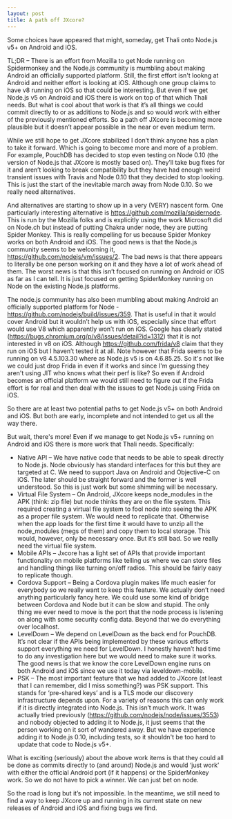 ```yaml
---
layout: post
title: A path off JXcore?
---
```

Some choices have appeared that might, someday, get Thali onto Node.js v5+ on Android and iOS.

TL;DR – There is an effort from Mozilla to get Node running on Spidermonkey and the Node.js community is mumbling about making Android an officially supported platform. Still, the first effort isn't lookng at Android and neither effort is looking at iOS. Although one group claims to have v8 running on iOS so that could be interesting. But even if we get Node.js v5 on Android and iOS there is work on top of that which Thali needs. But what is cool about that work is that it’s all things we could commit directly to or as additions to Node.js and so would work with either of the previously mentioned efforts. So a path off JXcore is becoming more plausible but it doesn’t appear possible in the near or even medium term.

While we still hope to get JXcore stabilized I don’t think anyone has a plan to take it forward. Which is going to become more and more of a problem. For example, PouchDB has decided to stop even testing on Node 0.10 (the version of Node.js that JXcore is mostly based on). They’ll take bug fixes for it and aren’t looking to break compatibility but they have had enough weird transient issues with Travis and Node 0.10 that they decided to stop looking. This is just the start of the inevitable march away from Node 0.10. So we really need alternatives.

And alternatives are starting to show up in a very (VERY) nascent form. One particularly interesting alternative is https://github.com/mozilla/spidernode. This is run by the Mozilla folks and is explicitly using the work Microsoft did on Node.ch but instead of putting Chakra under node, they are putting Spider Monkey. This is really compelling for us because Spider Monkey works on both Android and iOS. The good news is that the Node.js community seems to be welcoming it, https://github.com/nodejs/vm/issues/2. The bad news is that there appears to literally be one person working on it and they have a lot of work ahead of them. The worst news is that this isn’t focused on running on Android or iOS as far as I can tell. It is just focused on getting SpiderMonkey running on Node on the existing Node.js platforms.

The node.js community has also been mumbling about making Android an officially supported platform for Node - https://github.com/nodejs/build/issues/359. That is useful in that it would cover Android but it wouldn’t help us with iOS, especially since that effort would use V8 which apparently won’t run on iOS. Google has clearly stated (https://bugs.chromium.org/p/v8/issues/detail?id=1312) that it is not interested in v8 on iOS. Although https://github.com/frida/v8 claim that they run on iOS but I haven’t tested it at all. Note however that Frida seems to be running on v8 4.5.103.30 where as Node.js v5 is on 4.6.85.25. So it's not like we could just drop Frida in even if it works and since I'm guessing they aren't using JIT who knows what their perf is like? So even if Android becomes an official platform we would still need to figure out if the Frida effort is for real and then deal with the issues to get Node.js using Frida on iOS.

So there are at least two potential paths to get Node.js v5+ on both Android and iOS. But both are early, incomplete and not intended to get us all the way there.

But wait, there's more! Even if we manage to get Node.js v5+ running on Android and iOS there is more work that Thali needs. Specifically:

* Native API – We have native code that needs to be able to speak directly to Node.js. Node obviously has standard interfaces for this but they are targeted at C. We need to support Java on Android and Objective-C on iOS. The later should be straight forward and the former is well understood. So this is just work but some shimming will be necessary. 
* Virtual File System – On Android, JXcore keeps node_modules in the APK (think: zip file) but node thinks they are on the file system. This required creating a virtual file system to fool node into seeing the APK as a proper file system. We would need to replicate that. Otherwise when the app loads for the first time it would have to unzip all the node_modules (megs of them) and copy them to local storage. This would, however, only be necessary once. But it’s still bad. So we really need the virtual file system.
* Mobile APIs – Jxcore has a light set of APIs that provide important functionality on mobile platforms like telling us where we can store files and handling things like turning on/off radios. This should be fairly easy to replicate though.
* Cordova Support – Being a Cordova plugin makes life much easier for everybody so we really want to keep this feature. We actually don’t need anything particularly fancy here. We could use some kind of bridge between Cordova and Node but it can be slow and stupid. The only thing we ever need to move is the port that the node process is listening on along with some security config data. Beyond that we do everything over localhost.
* LevelDown – We depend on LevelDown as the back end for PouchDB. It’s not clear if the APIs being implemented by these various efforts support everything we need for LevelDown. I honestly haven’t had time to do any investigation here but we would need to make sure it works. The good news is that we know the core LevelDown engine runs on both Android and iOS since we use it today via leveldown-mobile.
* PSK – The most important feature that we had added to JXcore (at least that I can remember, did I miss something?) was PSK support. This stands for ‘pre-shared keys’ and is a TLS mode our discovery infrastructure depends upon. For a variety of reasons this can only work if it is directly integrated into Node.js. This isn’t much work. It was actually tried previously (https://github.com/nodejs/node/issues/3553) and nobody objected to adding it to Node.js, it just seems that the person working on it sort of wandered away. But we have experience adding it to Node.js 0.10, including tests, so it shouldn't be too hard to update that code to Node.js v5+.

What is exciting (seriously) about the above work items is that they could all be done as commits directly to (and around) Node.js and would ‘just work’ with either the official Android port (if it happens) or the SpiderMonkey work. So we do not have to pick a winner. We can just bet on node.

So the road is long but it’s not impossible. In the meantime, we still need to find a way to keep JXcore up and running in its current state on new releases of Android and iOS and fixing bugs we find.
